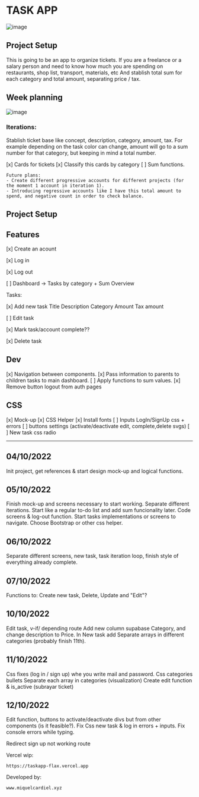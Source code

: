# TASK APP

![image](https://user-images.githubusercontent.com/78476635/193900501-c040fd1c-0d9c-4a91-bfe5-e8c9d8283f5d.png)

## Project Setup

This is going to be an app to organize tickets. If you are a freelance or a salary person and need to know how much you are spending on restaurants, shop list, transport, materials, etc And stablish total sum for each category and total amount, separating price / tax.

## Week planning

![image](https://user-images.githubusercontent.com/78476635/193904040-e7e2726d-2ac7-401a-8e64-354de1be9b04.png)

### Iterations: 

Stablish ticket base like concept, description, category, amount, tax.
For example depending on the task color can change, amount will go to a sum number for that category, but keeping in mind a total number.


[x] Cards for tickets
[x] Classify this cards by category
[ ] Sum functions.

```
Future plans:
- Create different progressive accounts for different projects (for the moment 1 account in iteration 1).
- Introducing regressive accounts like I have this total amount to spend, and negative count in order to check balance.
```

## Project Setup


## Features

[x] Create an acount

[x] Log in

[x] Log out

[ ] Dashboard -> Tasks by category + Sum Overview

Tasks:

  [x] Add new task
      Title
      Description
      Category
      Amount
      Tax amount

  [ ] Edit task

  [x] Mark task/account complete??

  [x] Delete task



## Dev

[x] Navigation between components.
[x] Pass information to parents to children tasks to main dashboard.
[ ] Apply functions to sum values.
[x] Remove button logout from auth pages
  

## CSS

[x] Mock-up
[x] CSS Helper
[x] Install fonts
[ ] Inputs LogIn/SignUp css + errors
[ ] buttons settings (activate/deactivate edit, complete,delete svgs)
[ ] New task css radio


________________________

## 04/10/2022
Init project, get references & start design mock-up and logical functions.

## 05/10/2022
Finish mock-up and screens necessary to start working. Separate different iterations. Start like a regular to-do list and add sum funcionality later.
Code screens & log-out function.
Start tasks implementations or screens to navigate.
Choose Bootstrap or other css helper.

## 06/10/2022

Separate different screens, new task, task iteration loop, finish style of everything already complete.

## 07/10/2022

Functions to: Create new task, Delete, Update and "Edit"?

## 10/10/2022

Edit task, v-if/ depending route
Add new column supabase Category, and change description to Price.
In New task add Separate arrays in different categories (probably finish 11th).

## 11/10/2022

Css fixes (log in / sign up) whe you write mail and password.
Css categories bullets
Separate each array in categories (visualization)
Create edit function & is_active (subrayar ticket)

## 12/10/2022
Edit function, buttons to activate/deactivate divs but from other components (is it feasible?).
Fix Css new task & log in errors + inputs.
Fix console errors while typing.

Redirect sign up not working route


Vercel wip:
```
https://taskapp-flax.vercel.app
```

Developed by:
```
www.miquelcardiel.xyz
```
